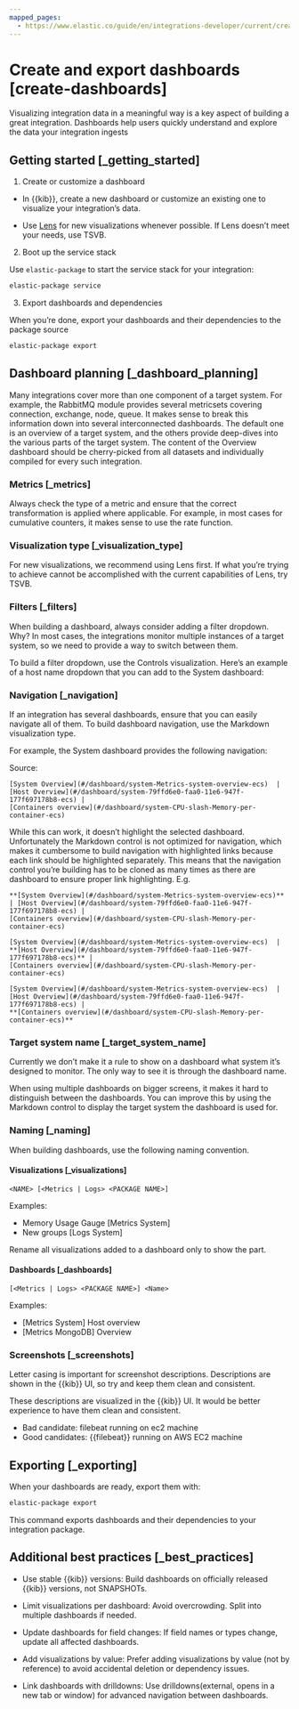 ```yaml
---
mapped_pages:
  - https://www.elastic.co/guide/en/integrations-developer/current/create-dashboards.html
---
```


# Create and export dashboards [create-dashboards]

Visualizing integration data in a meaningful way is a key aspect of building a great integration. Dashboards help users quickly understand and explore the data your integration ingests

## Getting started [_getting_started]

1. Create or customize a dashboard

* In {{kib}}, create a new dashboard or customize an existing one to visualize your integration’s data.

* Use [Lens](https://www.elastic.co/guide/en/kibana/current/lens.html) for new visualizations whenever possible. If Lens doesn’t meet your needs, use TSVB.

2. Boot up the service stack

Use `elastic-package` to start the service stack for your integration:

```bash
elastic-package service
```

3. Export dashboards and dependencies

When you’re done, export your dashboards and their dependencies to the package source
```bash
elastic-package export
```

## Dashboard planning [_dashboard_planning]

Many integrations cover more than one component of a target system. For example, the RabbitMQ module provides several metricsets covering connection, exchange, node, queue. It makes sense to break this information down into several interconnected dashboards. The default one is an overview of a target system, and the others provide deep-dives into the various parts of the target system. The content of the Overview dashboard should be cherry-picked from all datasets and individually compiled for every such integration.
 

### Metrics [_metrics]

Always check the type of a metric and ensure that the correct transformation is applied where applicable. For example, in most cases for cumulative counters, it makes sense to use the rate function.


### Visualization type [_visualization_type]

For new visualizations, we recommend using Lens first. If what you’re trying to achieve cannot be accomplished with the current capabilities of Lens, try TSVB.


### Filters [_filters]

When building a dashboard, always consider adding a filter dropdown. Why? In most cases, the integrations monitor multiple instances of a target system, so we need to provide a way to switch between them.

To build a filter dropdown, use the Controls visualization. Here’s an example of a host name dropdown that you can add to the System dashboard:


### Navigation [_navigation]

If an integration has several dashboards, ensure that you can easily navigate all of them. To build dashboard navigation, use the Markdown visualization type.

For example, the System dashboard provides the following navigation:

Source:

```text
[System Overview](#/dashboard/system-Metrics-system-overview-ecs)  | [Host Overview](#/dashboard/system-79ffd6e0-faa0-11e6-947f-177f697178b8-ecs) |
[Containers overview](#/dashboard/system-CPU-slash-Memory-per-container-ecs)
```

While this can work, it doesn’t highlight the selected dashboard. Unfortunately the Markdown control is not optimized for navigation, which makes it cumbersome to build navigation with highlighted links because each link should be highlighted separately. This means that the navigation control you’re building has to be cloned as many times as there are dashboard to ensure proper link highlighting. E.g.

```text
**[System Overview](#/dashboard/system-Metrics-system-overview-ecs)**  | [Host Overview](#/dashboard/system-79ffd6e0-faa0-11e6-947f-177f697178b8-ecs) |
[Containers overview](#/dashboard/system-CPU-slash-Memory-per-container-ecs)

[System Overview](#/dashboard/system-Metrics-system-overview-ecs)  | **[Host Overview](#/dashboard/system-79ffd6e0-faa0-11e6-947f-177f697178b8-ecs)** |
[Containers overview](#/dashboard/system-CPU-slash-Memory-per-container-ecs)

[System Overview](#/dashboard/system-Metrics-system-overview-ecs)  | [Host Overview](#/dashboard/system-79ffd6e0-faa0-11e6-947f-177f697178b8-ecs) |
**[Containers overview](#/dashboard/system-CPU-slash-Memory-per-container-ecs)**
```


### Target system name [_target_system_name]

Currently we don’t make it a rule to show on a dashboard what system it’s designed to monitor. The only way to see it is through the dashboard name.

When using multiple dashboards on bigger screens, it makes it hard to distinguish between the dashboards. You can improve this by using the Markdown control to display the target system the dashboard is used for.


### Naming [_naming]

When building dashboards, use the following naming convention.


#### Visualizations [_visualizations]

```text
<NAME> [<Metrics | Logs> <PACKAGE NAME>]
```

Examples:

* Memory Usage Gauge [Metrics System]
* New groups [Logs System]

Rename all visualizations added to a dashboard only to show the <NAME> part.


#### Dashboards [_dashboards]

```text
[<Metrics | Logs> <PACKAGE NAME>] <Name>
```

Examples:

* [Metrics System] Host overview
* [Metrics MongoDB] Overview


### Screenshots [_screenshots]

Letter casing is important for screenshot descriptions. Descriptions are shown in the {{kib}} UI, so try and keep them clean and consistent.

These descriptions are visualized in the {{kib}} UI. It would be better experience to have them clean and consistent.

* Bad candidate: filebeat running on ec2 machine
* Good candidates: {{filebeat}} running on AWS EC2 machine


## Exporting [_exporting]

When your dashboards are ready, export them with:

```bash
elastic-package export
```

This command exports dashboards and their dependencies to your integration package.

## Additional best practices [_best_practices]

* Use stable {{kib}} versions: Build dashboards on officially released {{kib}} versions, not SNAPSHOTs.

* Limit visualizations per dashboard: Avoid overcrowding. Split into multiple dashboards if needed.

* Update dashboards for field changes: If field names or types change, update all affected dashboards.

* Add visualizations by value: Prefer adding visualizations by value (not by reference) to avoid accidental deletion or dependency issues.

* Link dashboards with drilldowns: Use drilldowns(external, opens in a new tab or window) for advanced navigation between dashboards.